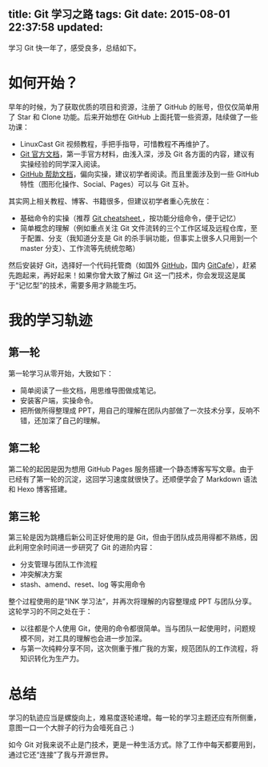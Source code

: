 title: Git 学习之路
tags: Git
date: 2015-08-01 22:37:58
updated:
---


学习 Git 快一年了，感受良多，总结如下。

# 如何开始？

早年的时候，为了获取优质的项目和资源，注册了 GitHub 的账号，但仅仅简单用了 Star 和 Clone 功能。后来开始想在 GitHub 上面托管一些资源，陆续做了一些功课：

* LinuxCast Git 视频教程，手把手指导，可惜教程不再维护了。
* [Git 官方文档](http://git-scm.com/book/)，第一手官方材料，由浅入深，涉及 Git 各方面的内容，建议有实操经验的同学深入阅读。
* [GitHub 帮助文档](https://help.github.com)，偏向实操，建议初学者阅读。而且里面涉及到一些 GitHub 特性（图形化操作、Social、Pages）可以与 Git 互补。

其实网上相关教程、博客、书籍很多，但建议初学者重心先放在：

* 基础命令的实操（推荐 [Git cheatsheet
](https://training.github.com/kit/downloads/github-git-cheat-sheet.pdf)，按功能分组命令，便于记忆）
* 简单概念的理解（例如重点关注 Git 文件流转的三个工作区域及远程仓库，至于配置、分支（我知道分支是 Git 的杀手锏功能，但事实上很多人只用到一个 master 分支）、工作流等先统统忽略）

然后安装好 Git，选择好一个代码托管商（如国外 [GitHub](https://www.github.com)，国内 [GitCafe](https://gitcafe.com)），赶紧先跑起来，再好起来！如果你曾大致了解过 Git 这一门技术，你会发现这是属于“记忆型”的技术，需要多用才熟能生巧。

# 我的学习轨迹

## 第一轮

第一轮学习从零开始，大致如下：

* 简单阅读了一些文档，用思维导图做成笔记。
* 安装客户端，实操命令。
* 把所做所得整理成 PPT，用自己的理解在团队内部做了一次技术分享，反响不错，还加深了自己的理解。

## 第二轮

第二轮的起因是因为想用 GitHub Pages 服务搭建一个静态博客写写文章。由于已经有了第一轮的沉淀，这回学习速度就很快了。还顺便学会了 Markdown 语法和 Hexo 博客搭建。

## 第三轮

第三轮是因为跳槽后新公司正好使用的是 Git，但由于团队成员用得都不熟练，因此利用空余时间进一步研究了 Git 的进阶内容：

* 分支管理与团队工作流程
* 冲突解决方案
* stash、amend、reset、log 等实用命令

整个过程使用的是“INK 学习法”，并再次将理解的内容整理成 PPT 与团队分享。这轮学习的不同之处在于：

* 以往都是个人使用 Git，使用的命令都很简单。当与团队一起使用时，问题规模不同，对工具的理解也会进一步加深。
* 与第一次纯粹分享不同，这次侧重于推广我的方案，规范团队的工作流程，将知识转化为生产力。

# 总结

学习的轨迹应当是螺旋向上，难易度逐轮递增。每一轮的学习主题还应有所侧重，意图一口一个大胖子的行为会噎死自己 :)

如今 Git 对我来说不止是门技术，更是一种生活方式。除了工作中每天都要用到，通过它还“连接”了我与开源世界。